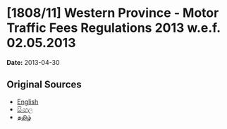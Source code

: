 # [1808/11] Western Province - Motor Traffic Fees Regulations 2013 w.e.f. 02.05.2013

**Date:** 2013-04-30

## Original Sources

- [English](https://documents.gov.lk/view/extra-gazettes/2013/4/1808-11_E.pdf)
- [සිංහල](https://documents.gov.lk/view/extra-gazettes/2013/4/1808-11_S.pdf)
- [தமிழ்](https://documents.gov.lk/view/extra-gazettes/2013/4/1808-11_T.pdf)
